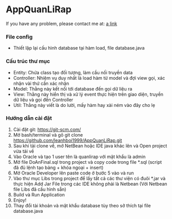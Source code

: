 # AppQuanLiRap </br>
If you have any problem, please contact me at: [a link](fb.com/leanhboi1999)
### File config </br>
- Thiết lập lại cấu hình database tại hàm load, file database.java
### Cấu trúc thư mục </br>
- Entity: Chứa class tạo đối tượng, làm cầu nối truyền data  </br>
- Controller: Nhiệm vụ duy nhất là load hàm từ model và đợi view gọi, xác nhận vài thứ cần xác nhận  </br>
- Model: Thằng này kết nối tới database đến gọi dữ liệu ra
- View: Thằng này hiển thị và xử lý event thực hiện trên giao diện, truyền dữ liệu và gọi đến Controller </br>
- Util: Thằng này viết là do lười, mấy hàm hay xài ném vào đây cho lẹ
### Hướng dẫn cài đặt </br>
1. Cài đặt git: https://git-scm.com/
2. Mở bash/terminal và gõ git clone https://github.com/leanhboi1999/AppQuanLiRap.git
3. Sau khi tải clone về, mở NetBean hoặc IDE java khác lên và Open project vừa tải về
4. Vào Oracle và tạo 1 user tên là quanlirap với mật khẩu là admin
5. Mở file DoAnFinal.sql trong project và copy code trong file *.sql (script đã đủ lệnh tạo bảng + khóa ngoại + insert)
6. Mở Oracle Developer lên paste code ở bước 5 vào và run
7. Vào thư mục Libs trong project để lấy tất cả các thư viện có đuôi *.jar và thực hiện Add Jar File trong các IDE không phải là Netbean (Với Netbean file Libs đã cấu hình sẵn)
8. Build và Run Application
9. Enjoy!
10. Thay đổi tài khoản và mật khẩu database tùy theo sở thích tại file database.java
